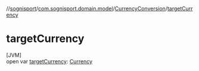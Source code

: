 //[sognisport](../../../index.md)/[com.sognisport.domain.model](../index.md)/[CurrencyConversion](index.md)/[targetCurrency](target-currency.md)

# targetCurrency

[JVM]\
open var [targetCurrency](target-currency.md): [Currency](../-currency/index.md)
